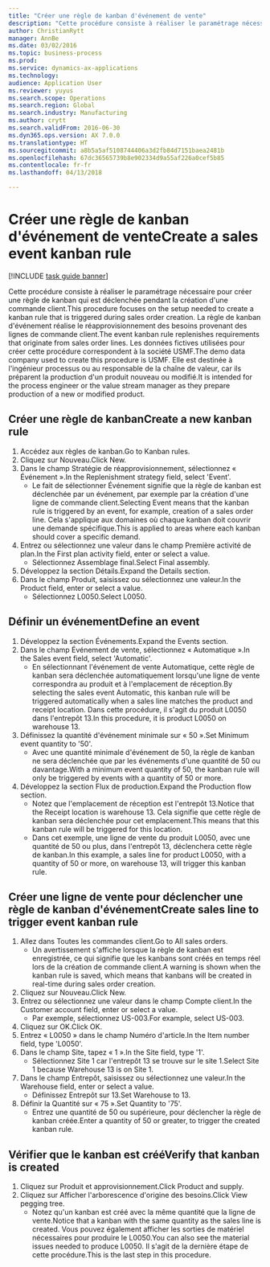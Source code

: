 ```yaml
--- 
title: "Créer une règle de kanban d'événement de vente"
description: "Cette procédure consiste à réaliser le paramétrage nécessaire pour créer une règle de kanban qui est déclenchée pendant la création d'une commande client."
author: ChristianRytt
manager: AnnBe
ms.date: 03/02/2016
ms.topic: business-process
ms.prod: 
ms.service: dynamics-ax-applications
ms.technology: 
audience: Application User
ms.reviewer: yuyus
ms.search.scope: Operations
ms.search.region: Global
ms.search.industry: Manufacturing
ms.author: crytt
ms.search.validFrom: 2016-06-30
ms.dyn365.ops.version: AX 7.0.0
ms.translationtype: HT
ms.sourcegitcommit: a8b5a5af5108744406a3d2fb84d7151baea2481b
ms.openlocfilehash: 67dc36565739b8e902334d9a55af226a0cef5b85
ms.contentlocale: fr-fr
ms.lasthandoff: 04/13/2018

---
```

# <a name="create-a-sales-event-kanban-rule"></a><span data-ttu-id="1e6ef-103">Créer une règle de kanban d'événement de vente</span><span class="sxs-lookup"><span data-stu-id="1e6ef-103">Create a sales event kanban rule</span></span>

[!INCLUDE [task guide banner](../../includes/task-guide-banner.md)]

<span data-ttu-id="1e6ef-104">Cette procédure consiste à réaliser le paramétrage nécessaire pour créer une règle de kanban qui est déclenchée pendant la création d'une commande client.</span><span class="sxs-lookup"><span data-stu-id="1e6ef-104">This procedure focuses on the setup needed to create a kanban rule that is triggered during sales order creation.</span></span> <span data-ttu-id="1e6ef-105">La règle de kanban d'événement réalise le réapprovisionnement des besoins provenant des lignes de commande client.</span><span class="sxs-lookup"><span data-stu-id="1e6ef-105">The event kanban rule replenishes requirements that originate from sales order lines.</span></span> <span data-ttu-id="1e6ef-106">Les données fictives utilisées pour créer cette procédure correspondent à la société USMF.</span><span class="sxs-lookup"><span data-stu-id="1e6ef-106">The demo data company used to create this procedure is USMF.</span></span> <span data-ttu-id="1e6ef-107">Elle est destinée à l'ingénieur processus ou au responsable de la chaîne de valeur, car ils préparent la production d'un produit nouveau ou modifié.</span><span class="sxs-lookup"><span data-stu-id="1e6ef-107">It is intended for the process engineer or the value stream manager as they prepare production of a new or modified product.</span></span>




## <a name="create-a-new-kanban-rule"></a><span data-ttu-id="1e6ef-108">Créer une règle de kanban</span><span class="sxs-lookup"><span data-stu-id="1e6ef-108">Create a new kanban rule</span></span>
1. <span data-ttu-id="1e6ef-109">Accédez aux règles de kanban.</span><span class="sxs-lookup"><span data-stu-id="1e6ef-109">Go to Kanban rules.</span></span>
2. <span data-ttu-id="1e6ef-110">Cliquez sur Nouveau.</span><span class="sxs-lookup"><span data-stu-id="1e6ef-110">Click New.</span></span>
3. <span data-ttu-id="1e6ef-111">Dans le champ Stratégie de réapprovisionnement, sélectionnez « Événement ».</span><span class="sxs-lookup"><span data-stu-id="1e6ef-111">In the Replenishment strategy field, select 'Event'.</span></span>
    * <span data-ttu-id="1e6ef-112">Le fait de sélectionner Événement signifie que la règle de kanban est déclenchée par un événement, par exemple par la création d'une ligne de commande client.</span><span class="sxs-lookup"><span data-stu-id="1e6ef-112">Selecting Event means that the kanban rule is triggered by an event, for example, creation of a sales order line.</span></span>   <span data-ttu-id="1e6ef-113">Cela s'applique aux domaines où chaque kanban doit couvrir une demande spécifique.</span><span class="sxs-lookup"><span data-stu-id="1e6ef-113">This is applied to areas where each kanban should cover a specific demand.</span></span>  
4. <span data-ttu-id="1e6ef-114">Entrez ou sélectionnez une valeur dans le champ Première activité de plan.</span><span class="sxs-lookup"><span data-stu-id="1e6ef-114">In the First plan activity field, enter or select a value.</span></span>
    * <span data-ttu-id="1e6ef-115">Sélectionnez Assemblage final.</span><span class="sxs-lookup"><span data-stu-id="1e6ef-115">Select Final assembly.</span></span>  
5. <span data-ttu-id="1e6ef-116">Développez la section Détails.</span><span class="sxs-lookup"><span data-stu-id="1e6ef-116">Expand the Details section.</span></span>
6. <span data-ttu-id="1e6ef-117">Dans le champ Produit, saisissez ou sélectionnez une valeur.</span><span class="sxs-lookup"><span data-stu-id="1e6ef-117">In the Product field, enter or select a value.</span></span>
    * <span data-ttu-id="1e6ef-118">Sélectionnez L0050.</span><span class="sxs-lookup"><span data-stu-id="1e6ef-118">Select L0050.</span></span>  

## <a name="define-an-event"></a><span data-ttu-id="1e6ef-119">Définir un événement</span><span class="sxs-lookup"><span data-stu-id="1e6ef-119">Define an event</span></span>
1. <span data-ttu-id="1e6ef-120">Développez la section Événements.</span><span class="sxs-lookup"><span data-stu-id="1e6ef-120">Expand the Events section.</span></span>
2. <span data-ttu-id="1e6ef-121">Dans le champ Événement de vente, sélectionnez « Automatique ».</span><span class="sxs-lookup"><span data-stu-id="1e6ef-121">In the Sales event field, select 'Automatic'.</span></span>
    * <span data-ttu-id="1e6ef-122">En sélectionnant l'événement de vente Automatique, cette règle de kanban sera déclenchée automatiquement lorsqu'une ligne de vente correspondra au produit et à l'emplacement de réception.</span><span class="sxs-lookup"><span data-stu-id="1e6ef-122">By selecting the sales event Automatic, this kanban rule will be triggered automatically when a sales line matches the product and receipt location.</span></span> <span data-ttu-id="1e6ef-123">Dans cette procédure, il s'agit du produit L0050 dans l'entrepôt 13.</span><span class="sxs-lookup"><span data-stu-id="1e6ef-123">In this procedure, it is product L0050 on warehouse 13.</span></span>  
3. <span data-ttu-id="1e6ef-124">Définissez la quantité d'événement minimale sur « 50 ».</span><span class="sxs-lookup"><span data-stu-id="1e6ef-124">Set Minimum event quantity to '50'.</span></span>
    * <span data-ttu-id="1e6ef-125">Avec une quantité minimale d'événement de 50, la règle de kanban ne sera déclenchée que par les événements d'une quantité de 50 ou davantage.</span><span class="sxs-lookup"><span data-stu-id="1e6ef-125">With a minimum event quantity of 50, the kanban rule will only be triggered by events with a quantity of 50 or more.</span></span>  
4. <span data-ttu-id="1e6ef-126">Développez la section Flux de production.</span><span class="sxs-lookup"><span data-stu-id="1e6ef-126">Expand the Production flow section.</span></span>
    * <span data-ttu-id="1e6ef-127">Notez que l'emplacement de réception est l'entrepôt 13.</span><span class="sxs-lookup"><span data-stu-id="1e6ef-127">Notice that the Receipt location is warehouse 13.</span></span> <span data-ttu-id="1e6ef-128">Cela signifie que cette règle de kanban sera déclenchée pour cet emplacement.</span><span class="sxs-lookup"><span data-stu-id="1e6ef-128">This means that this kanban rule will be triggered for this location.</span></span>  
    * <span data-ttu-id="1e6ef-129">Dans cet exemple, une ligne de vente du produit L0050, avec une quantité de 50 ou plus, dans l'entrepôt 13, déclenchera cette règle de kanban.</span><span class="sxs-lookup"><span data-stu-id="1e6ef-129">In this example, a sales line for product L0050, with a quantity of 50 or more, on warehouse 13, will trigger this kanban rule.</span></span>  

## <a name="create-sales-line-to-trigger-event-kanban-rule"></a><span data-ttu-id="1e6ef-130">Créer une ligne de vente pour déclencher une règle de kanban d'événement</span><span class="sxs-lookup"><span data-stu-id="1e6ef-130">Create sales line to trigger event kanban rule</span></span>
1. <span data-ttu-id="1e6ef-131">Allez dans Toutes les commandes client.</span><span class="sxs-lookup"><span data-stu-id="1e6ef-131">Go to All sales orders.</span></span>
    * <span data-ttu-id="1e6ef-132">Un avertissement s'affiche lorsque la règle de kanban est enregistrée, ce qui signifie que les kanbans sont créés en temps réel lors de la création de commande client.</span><span class="sxs-lookup"><span data-stu-id="1e6ef-132">A warning is shown when the kanban rule is saved, which means that kanbans will be created in real-time during sales order creation.</span></span>  
2. <span data-ttu-id="1e6ef-133">Cliquez sur Nouveau.</span><span class="sxs-lookup"><span data-stu-id="1e6ef-133">Click New.</span></span>
3. <span data-ttu-id="1e6ef-134">Entrez ou sélectionnez une valeur dans le champ Compte client.</span><span class="sxs-lookup"><span data-stu-id="1e6ef-134">In the Customer account field, enter or select a value.</span></span>
    * <span data-ttu-id="1e6ef-135">Par exemple, sélectionnez US-003.</span><span class="sxs-lookup"><span data-stu-id="1e6ef-135">For example, select US-003.</span></span>  
4. <span data-ttu-id="1e6ef-136">Cliquez sur OK.</span><span class="sxs-lookup"><span data-stu-id="1e6ef-136">Click OK.</span></span>
5. <span data-ttu-id="1e6ef-137">Entrez « L0050 » dans le champ Numéro d'article.</span><span class="sxs-lookup"><span data-stu-id="1e6ef-137">In the Item number field, type 'L0050'.</span></span>
6. <span data-ttu-id="1e6ef-138">Dans le champ Site, tapez « 1 ».</span><span class="sxs-lookup"><span data-stu-id="1e6ef-138">In the Site field, type '1'.</span></span>
    * <span data-ttu-id="1e6ef-139">Sélectionnez Site 1 car l'entrepôt 13 se trouve sur le site 1.</span><span class="sxs-lookup"><span data-stu-id="1e6ef-139">Select Site 1 because Warehouse 13 is on Site 1.</span></span>  
7. <span data-ttu-id="1e6ef-140">Dans le champ Entrepôt, saisissez ou sélectionnez une valeur.</span><span class="sxs-lookup"><span data-stu-id="1e6ef-140">In the Warehouse field, enter or select a value.</span></span>
    * <span data-ttu-id="1e6ef-141">Définissez Entrepôt sur 13.</span><span class="sxs-lookup"><span data-stu-id="1e6ef-141">Set Warehouse to 13.</span></span>  
8. <span data-ttu-id="1e6ef-142">Définir la Quantité sur « 75 ».</span><span class="sxs-lookup"><span data-stu-id="1e6ef-142">Set Quantity to '75'.</span></span>
    * <span data-ttu-id="1e6ef-143">Entrez une quantité de 50 ou supérieure, pour déclencher la règle de kanban créée.</span><span class="sxs-lookup"><span data-stu-id="1e6ef-143">Enter a quantity of 50 or greater, to trigger the created kanban rule.</span></span>  

## <a name="verify-that-kanban-is-created"></a><span data-ttu-id="1e6ef-144">Vérifier que le kanban est créé</span><span class="sxs-lookup"><span data-stu-id="1e6ef-144">Verify that kanban is created</span></span>
1. <span data-ttu-id="1e6ef-145">Cliquez sur Produit et approvisionnement.</span><span class="sxs-lookup"><span data-stu-id="1e6ef-145">Click Product and supply.</span></span>
2. <span data-ttu-id="1e6ef-146">Cliquez sur Afficher l'arborescence d'origine des besoins.</span><span class="sxs-lookup"><span data-stu-id="1e6ef-146">Click View pegging tree.</span></span>
    * <span data-ttu-id="1e6ef-147">Notez qu'un kanban est créé avec la même quantité que la ligne de vente.</span><span class="sxs-lookup"><span data-stu-id="1e6ef-147">Notice that a kanban with the same quantity as the sales line is created.</span></span> <span data-ttu-id="1e6ef-148">Vous pouvez également afficher les sorties de matériel nécessaires pour produire le L0050.</span><span class="sxs-lookup"><span data-stu-id="1e6ef-148">You can also see the material issues needed to produce L0050.</span></span> <span data-ttu-id="1e6ef-149">Il s'agit de la dernière étape de cette procédure.</span><span class="sxs-lookup"><span data-stu-id="1e6ef-149">This is the last step in this procedure.</span></span>  


